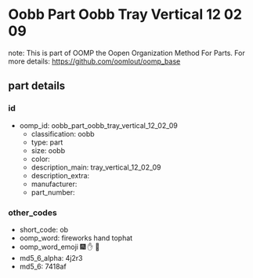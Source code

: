 # Oobb Part Oobb Tray Vertical 12 02 09  

note: This is part of OOMP the Oopen Organization Method For Parts. For more details: https://github.com/oomlout/oomp_base

##  part details





### id
* oomp_id: oobb_part_oobb_tray_vertical_12_02_09
  * classification: oobb
  * type: part
  * size: oobb
  * color: 
  * description_main: tray_vertical_12_02_09
  * description_extra: 
  * manufacturer: 
  * part_number: 

### other_codes
* short_code: ob
* oomp_word: fireworks hand tophat
* oomp_word_emoji :fireworks: :hand: :tophat:
* md5_6_alpha: 4j2r3
* md5_6: 7418af